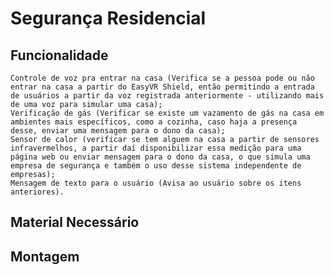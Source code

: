 # Segurança Residencial
  

## Funcionalidade
	Controle de voz pra entrar na casa (Verifica se a pessoa pode ou não entrar na casa a partir do EasyVR Shield, então permitindo a entrada de usuários a partir da voz registrada anteriormente - utilizando mais de uma voz para simular uma casa);
	Verificação de gás (Verificar se existe um vazamento de gás na casa em ambientes mais específicos, como a cozinha, caso haja a presença desse, enviar uma mensagem para o dono da casa);
	Sensor de calor (verificar se tem alguem na casa a partir de sensores infravermelhos, a partir daí disponibilizar essa medição para uma página web ou enviar mensagem para o dono da casa, o que simula uma empresa de segurança e também o uso desse sistema independente de empresas);
	Mensagem de texto para o usuário (Avisa ao usuário sobre os itens anteriores).

## Material Necessário



## Montagem
